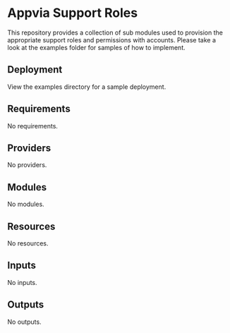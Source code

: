 # Appvia Support Roles

This repository provides a collection of sub modules used to provision the appropriate support roles and permissions with accounts. Please take a look at the examples folder for samples of how to implement.

## Deployment

View the examples directory for a sample deployment.

<!-- BEGIN_TF_DOCS -->
## Requirements

No requirements.

## Providers

No providers.

## Modules

No modules.

## Resources

No resources.

## Inputs

No inputs.

## Outputs

No outputs.
<!-- END_TF_DOCS -->
